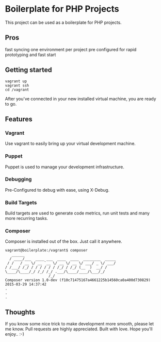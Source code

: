 # Boilerplate for PHP Projects

This project can be used as a boilerplate for PHP projects.

## Pros

fast syncing
one environment per project
pre configured for rapid prototyping and fast start

## Getting started 

```
vagrant up
vagrant ssh
cd /vagrant
```

After you've connected in your new installed virtual machine, you are ready to go.

## Features

### Vagrant

Use vagrant to easily bring up your virtual development machine.

### Puppet

Puppet is used to manage your development infrastructure.

### Debugging

Pre-Configured to debug with ease, using X-Debug.

### Build Targets

Build targets are used to generate code metrics, run unit tests and many more recurring tasks.

### Composer

Composer is installed out of the box. Just call it anywhere.

```
vagrant@boilerplate:/vagrant$ composer
   ______
  / ____/___  ____ ___  ____  ____  ________  _____
 / /   / __ \/ __ `__ \/ __ \/ __ \/ ___/ _ \/ ___/
/ /___/ /_/ / / / / / / /_/ / /_/ (__  )  __/ /
\____/\____/_/ /_/ /_/ .___/\____/____/\___/_/
                    /_/
Composer version 1.0-dev (f10c71475167a4661225b14560ca0a400d730829) 2015-03-29 14:37:42
.
.
.
```

## Thoughts
If you know some nice trick to make development more smooth, please let me know. 
Pull requests are highly appreciated. Built with love. Hope you'll enjoy.. :-)
